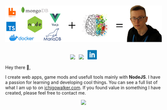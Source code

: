 # [![Artsem Levitsky Header](https://raw.githubusercontent.com/IchigoWalker/IchigoWalker/master/img/background.png)](https://ichigowalker.com)

<p align='center'>
<a href="https://vk.com/ichigowalker"><img height="30" src="https://vk.com/images/icons/pwa/apple/default.png"></a>&nbsp;&nbsp;
<a href="https://www.instagram.com/ichig0walker/"><img height="30" src="https://www.instagram.com/favicon.ico"></a>&nbsp;&nbsp;
<a href="https://www.linkedin.com/in/artem-levitsky/"><img height="30" src="https://raw.githubusercontent.com/IchigoWalker/IchigoWalker/master/img/linkedin.png?raw=true"></a>
</p>

Hey there 👋,

I create web apps, game mods and usefull tools mainly with **NodeJS**. I have a passion for learning and developing cool things. You can see a full list of what I am up to on [ichigowalker.com](https://ichigowalker.com/portfolio). If you found value in something I have created, please feel free to contact me.

<p align='center'>
<img src="https://visitor-badge.glitch.me/badge?page_id=ichigowalker.visitor-badge">
</p>
